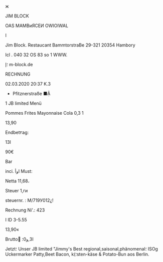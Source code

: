 ж

JIM BLOCK

OAS  МАМВиЯСЕИ  OWIOIWAL

ا

Jim  Block.  Restaucant
BammtorstraBe  29-321  20354  Hambory

Icl .  040  32  OS  83  so  1  WWW.

؛إ m-block.de

RECHNUNG

02.03.2020  20:37  Κ.3

*  Pfitznerstraße  ■Ậ

1  JB  limited  Menü

Pommes  Frites
Mayonnaise
Cola  0,3  1

13,90

Endbet٢ag:

ا13

90€

Bar

inci.   اوأ Must:

Netta
11,68،

Steuer
1,ги

steuernr. :  М/719У012¿!

Rechnung  Ni'.:  423

ا  ID  3-5.55

13,90«

Brutto
ًا3,و0؛

Jetzt؛  Unser  JB  limited  "Jimmy's  Best
regional,saisonal,phänomenal؛
ISOg  Uckermarker  Patty,Beet  Bacon,
k(؛sten-käse  &  Potato-Bun  aos  Berlin.

